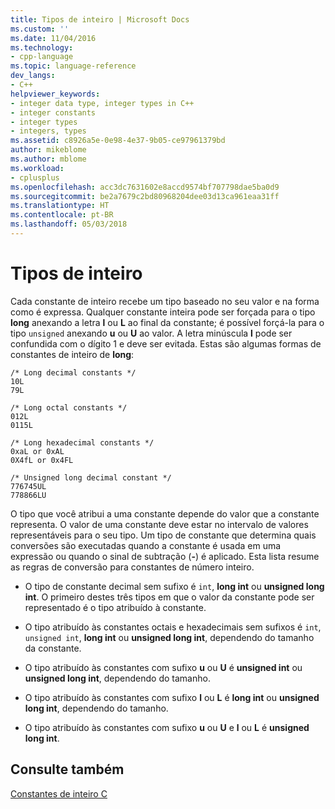 ```yaml
---
title: Tipos de inteiro | Microsoft Docs
ms.custom: ''
ms.date: 11/04/2016
ms.technology:
- cpp-language
ms.topic: language-reference
dev_langs:
- C++
helpviewer_keywords:
- integer data type, integer types in C++
- integer constants
- integer types
- integers, types
ms.assetid: c8926a5e-0e98-4e37-9b05-ce97961379bd
author: mikeblome
ms.author: mblome
ms.workload:
- cplusplus
ms.openlocfilehash: acc3dc7631602e8accd9574bf707798dae5ba0d9
ms.sourcegitcommit: be2a7679c2bd80968204dee03d13ca961eaa31ff
ms.translationtype: HT
ms.contentlocale: pt-BR
ms.lasthandoff: 05/03/2018
---
```

# <a name="integer-types"></a>Tipos de inteiro
Cada constante de inteiro recebe um tipo baseado no seu valor e na forma como é expressa. Qualquer constante inteira pode ser forçada para o tipo **long** anexando a letra **l** ou **L** ao final da constante; é possível forçá-la para o tipo `unsigned` anexando **u** ou **U** ao valor. A letra minúscula **l** pode ser confundida com o dígito 1 e deve ser evitada. Estas são algumas formas de constantes de inteiro de **long**:  
  
```  
/* Long decimal constants */  
10L  
79L  
  
/* Long octal constants */  
012L  
0115L  
  
/* Long hexadecimal constants */  
0xaL or 0xAL  
0X4fL or 0x4FL  
  
/* Unsigned long decimal constant */  
776745UL  
778866LU  
```  
  
 O tipo que você atribui a uma constante depende do valor que a constante representa. O valor de uma constante deve estar no intervalo de valores representáveis para o seu tipo. Um tipo de constante que determina quais conversões são executadas quando a constante é usada em uma expressão ou quando o sinal de subtração (**-**) é aplicado. Esta lista resume as regras de conversão para constantes de número inteiro.  
  
-   O tipo de constante decimal sem sufixo é `int`, **long int** ou **unsigned long int**. O primeiro destes três tipos em que o valor da constante pode ser representado é o tipo atribuído à constante.  
  
-   O tipo atribuído às constantes octais e hexadecimais sem sufixos é `int`, `unsigned int`, **long int** ou **unsigned long int**, dependendo do tamanho da constante.  
  
-   O tipo atribuído às constantes com sufixo **u** ou **U** é **unsigned int** ou **unsigned long int**, dependendo do tamanho.  
  
-   O tipo atribuído às constantes com sufixo **l** ou **L** é **long int** ou **unsigned long int**, dependendo do tamanho.  
  
-   O tipo atribuído às constantes com sufixo **u** ou **U** e **l** ou **L** é **unsigned long int**.  
  
## <a name="see-also"></a>Consulte também  
 [Constantes de inteiro C](../c-language/c-integer-constants.md)